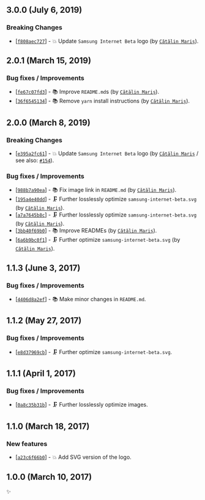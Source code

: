 ## 3.0.0 (July 6, 2019)

### Breaking Changes

* [[`f808aec727`](https://github.com/alrra/browser-logos/commit/f808aec7276696cf777079e31a5e544cb04c33da)] - 💥 Update `Samsung Internet Beta` logo (by [`Cătălin Mariș`](https://github.com/alrra)).


## 2.0.1 (March 15, 2019)

### Bug fixes / Improvements

* [[`fe67c07fd3`](https://github.com/alrra/browser-logos/commit/fe67c07fd39322ac5378f63f9f9d50422d7658b7)] - 📚 Improve `README.md`s (by [`Cătălin Mariș`](https://github.com/alrra)).
* [[`36f6545134`](https://github.com/alrra/browser-logos/commit/36f65451346e2a5b4cb711b73665bafcd9ddacda)] - 📚 Remove `yarn` install instructions (by [`Cătălin Mariș`](https://github.com/alrra)).


## 2.0.0 (March 8, 2019)

### Breaking Changes

* [[`e395a2fc61`](https://github.com/alrra/browser-logos/commit/e395a2fc61e02dbfb5bbe3496200a140186dff7c)] - 💥 Update `Samsung Internet Beta` logo (by [`Cătălin Mariș`](https://github.com/alrra) / see also: [`#154`](https://github.com/alrra/browser-logos/issues/154)).

### Bug fixes / Improvements

* [[`988b7a90ea`](https://github.com/alrra/browser-logos/commit/988b7a90ead034a2beeca2fdc163f99e8ea4ccc7)] - 📚 Fix image link in `README.md` (by [`Cătălin Mariș`](https://github.com/alrra)).
* [[`195a4e40dd`](https://github.com/alrra/browser-logos/commit/195a4e40ddbe9be4d6794551d85fd8fc23fe3506)] - 🗜️ Further losslessly optimize `samsung-internet-beta.svg` (by [`Cătălin Mariș`](https://github.com/alrra)).
* [[`a7a7645b8c`](https://github.com/alrra/browser-logos/commit/a7a7645b8c2d9ba05d03978037057a710e4a2bb8)] - 🗜️ Further losslessly optimize `samsung-internet-beta.svg` (by [`Cătălin Mariș`](https://github.com/alrra)).
* [[`3bb40f69b0`](https://github.com/alrra/browser-logos/commit/3bb40f69b0cce0795655e43d42f802b8f9393cc0)] - 📚 Improve READMEs (by [`Cătălin Mariș`](https://github.com/alrra)).
* [[`6a6b9bc0f1`](https://github.com/alrra/browser-logos/commit/6a6b9bc0f176518b21b93d71e9e33d1c197426eb)] - 🗜️ Further optimize `samsung-internet-beta.svg` (by [`Cătălin Mariș`](https://github.com/alrra)).


## 1.1.3 (June 3, 2017)

### Bug fixes / Improvements

* [[`4406d8a2ef`](https://github.com/alrra/browser-logos/commit/4406d8a2ef0f9cf1fd91cf1c9b438b2096a51bba)] - 📚 Make minor changes in `README.md`.


## 1.1.2 (May 27, 2017)

### Bug fixes / Improvements

* [[`e8d37969cb`](https://github.com/alrra/browser-logos/commit/e8d37969cb7f8a30f59f85805efaf89a0141cc28)] - 🗜 Further optimize `samsung-internet-beta.svg`.


## 1.1.1 (April 1, 2017)

### Bug fixes / Improvements

* [[`0a8c35b31b`](https://github.com/alrra/browser-logos/commit/0a8c35b31b745aac15a45d700ceba2797ca0257f)] - 🗜 Further losslessly optimize images.


## 1.1.0 (March 18, 2017)

### New features

* [[`a23c6f66b0`](https://github.com/alrra/browser-logos/commit/a23c6f66b0c9d13c6e43c83a24a3db06f4fc5e96)] - 💥 Add SVG version of the logo.


## 1.0.0 (March 10, 2017)

✨
